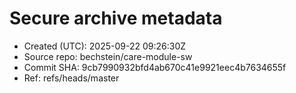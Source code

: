 # Secure archive metadata
- Created (UTC): 2025-09-22 09:26:30Z
- Source repo:   bechstein/care-module-sw
- Commit SHA:    9cb7990932bfd4ab670c41e9921eec4b7634655f
- Ref:           refs/heads/master
